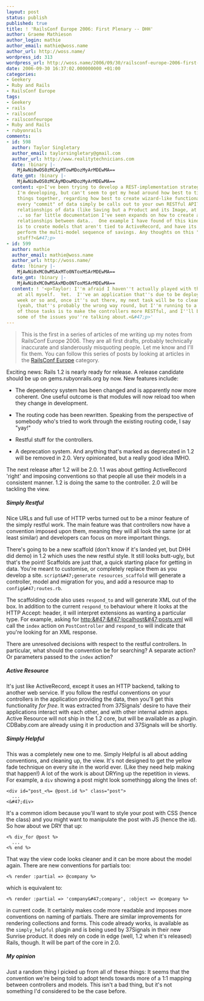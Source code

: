 ```yaml
---
layout: post
status: publish
published: true
title: ! 'RailsConf Europe 2006: First Plenary -- DHH'
author: Graeme Mathieson
author_login: mathie
author_email: mathie@woss.name
author_url: http://woss.name/
wordpress_id: 313
wordpress_url: http://woss.name/2006/09/30/railsconf-europe-2006-first-plenary-dhh/
date: 2006-09-30 16:37:02.000000000 +01:00
categories:
- Geekery
- Ruby and Rails
- RailsConf Europe
tags:
- Geekery
- rails
- railsconf
- railsconfeurope
- Ruby and Rails
- rubyonrails
comments:
- id: 598
  author: Taylor Singletary
  author_email: taylorsingletary@gmail.com
  author_url: http://www.realitytechnicians.com
  date: !binary |-
    MjAwNi0wOS0zMCAyMTowMDozMyArMDEwMA==
  date_gmt: !binary |-
    MjAwNi0wOS0zMCAyMDowMDozMyArMDEwMA==
  content: <p>I've been trying to develop a REST-implementation strategy on an application
    I'm developing, but can't seem to get my head around how best to tie all of these
    things together, regarding how best to create wizard-like functionality (should
    every "commit" of data simply be calls out to your own RESTful API?) and handling
    relationships of data (like Saving but a Product and its Image, at the same time)
    .. so far little documentation I've seen expands on how to create and maintain
    relationships between data..  One example I have found of this kind of documentation
    is to create models that aren't tied to ActiveRecord, and have its save methods
    perform the multi-model sequence of savings. Any thoughts on this "big picture"
    stuff?<&#47;p>
- id: 599
  author: mathie
  author_email: mathie@woss.name
  author_url: http://woss.name/
  date: !binary |-
    MjAwNi0xMC0wMSAxMTo0NToxMSArMDEwMA==
  date_gmt: !binary |-
    MjAwNi0xMC0wMSAxMDo0NToxMSArMDEwMA==
  content: ! '<p>Taylor: I''m afraid I haven''t actually played with the RESTful stuff
    at all myself.  Yet.  I''ve an application that''s due to be deployed in the next
    week or so and, once it''s out there, my next task will be to clean things up
    (yeah, that''s probably the wrong way round, but I''m running to a tight deadline!).  One
    of those tasks is to make the controllers more RESTful, and I''ll be tackling
    some of the issues you''re talking about.<&#47;p>'
---
```

> This is the first in a series of articles of me writing up my notes from RailsConf Europe 2006.  They are all first drafts, probably technically inaccurate and slanderously misquoting people.  Let me know and I'll fix them.  You can follow this series of posts by looking at articles in the [RailsConf Europe](&#47;index.php?s=RailsConf+Europe+2006) category.

Exciting news: Rails 1.2 is nearly ready for release. A release candidate
should be up on gems.rubyonrails.org by now. New features include:

* The dependency system has been changed and is apparently now more coherent.
  One useful outcome is that modules will now reload too when they change in
  development.

* The routing code has been rewritten. Speaking from the perspective of
  somebody who's tried to work through the existing routing code, I say "yay!"

* Restful stuff for the controllers.

* A deprecation system. And anything that's marked as deprecated in 1.2 will
  be removed in 2.0. Very opinionated, but a really good idea IMHO.

The next release after 1.2 will be 2.0. 1.1 was about getting ActiveRecord
'right' and imposing conventions so that people all use their models in a
consistent manner. 1.2 is doing the same to the controller. 2.0 will be
tackling the view.

##### Simply Restful

Nice URLs and full use of HTTP verbs turned out to be a minor feature of the
simply restful work. The main feature was that controllers now have a
convention imposed upon them, meaning they will all look the same (or at least
similar) and developers can focus on more important things.

There's going to be a new scaffold (don't know if it's landed yet, but DHH did
demo) in 1.2 which uses the new restful style. It still looks butt-ugly, but
that's the point! Scaffolds are just that, a quick starting place for getting
in data. You're meant to customise, or completely replace them as you develop
a site. `script&#47;generate resources_scaffold` will generate a controller, model
and migration for you, and add a resource map to `config&#47;routes.rb`.

The scaffolding code also uses `respond_to` and will generate XML out of the
box. In addition to the current `respond_to` behaviour where it looks at the
HTTP Accept: header, it will interpret extensions as wanting a particular
type. For example, asking for <http:&#47;&#47;localhost&#47;posts.xml> will call the
`index` action on `PostController` and `respond_to` will indicate that you're
looking for an XML response.

There are unresolved decisions with respect to the restful controllers. In
particular, what should the convention be for searching? A separate action? Or
parameters passed to the `index` action?

##### Active Resource

It's just like ActiveRecord, except it uses an HTTP backend, talking to
another web service. If you follow the restful conventions on your controllers
in the application providing the data, then you'll get this functionality *for
free*. It was extracted from 37Signals' desire to have their applications
interact with each other, and with other internal admin apps. Active Resource
will not ship in the 1.2 core, but will be available as a plugin. CDBaby.com
are already using it in production and 37Signals will be shortly.

##### Simply Helpful

This was a completely new one to me. Simply Helpful is all about adding
conventions, and cleaning up, the view. It's not designed to get the yellow
fade technique on every site in the world ever. (Like they need help making
that happen!) A lot of the work is about DRYing up the repetition in views.
For example, a `div` showing a post might look somethingg along the lines of:

    <div id="post_<%= @post.id %>" class="post">
      ...
    <&#47;div>

It's a common idiom because you'll want to style your post with CSS (hence the
class) and you might want to manipulate the post with JS (hence the id). So
how about we DRY that up:

    <% div_for @post %>
      ...
    <% end %>

That way the view code looks cleaner and it can be more about the model again.
There are new conventions for partials too:

    <% render :partial => @company %>

which is equivalent to:

    <% render :partial => 'company&#47;company', :object => @company %>

in current code. It certainly makes code more readable and imposes more
conventions on naming of partials. There are similar improvements for
rendering collections and forms. This code already works, is available as the
`simply_helpful` plugin and is being used by 37Signals in their new Sunrise
product. It does rely on code in edge (well, 1.2 when it's released) Rails,
though. It will be part of the core in 2.0.

##### My opinion

Just a random thing I picked up from all of these things: It seems that the
convention we're being told to adopt tends towards more of a 1:1 mapping
between controllers and models. This isn't a bad thing, but it's not something
I'd considered to be the case before.
